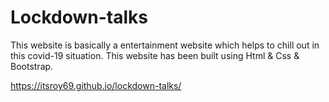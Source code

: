 # Lockdown-talks

This website is basically a entertainment website which helps to chill out in this covid-19 situation. This website has been built using Html & Css & Bootstrap.

https://itsroy69.github.io/lockdown-talks/
